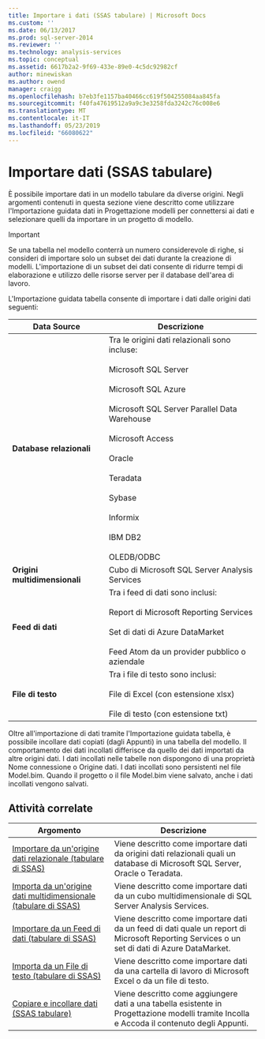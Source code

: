 ```yaml
---
title: Importare i dati (SSAS tabulare) | Microsoft Docs
ms.custom: ''
ms.date: 06/13/2017
ms.prod: sql-server-2014
ms.reviewer: ''
ms.technology: analysis-services
ms.topic: conceptual
ms.assetid: 6617b2a2-9f69-433e-89e0-4c5dc92982cf
author: minewiskan
ms.author: owend
manager: craigg
ms.openlocfilehash: b7eb3fe1157ba40466cc619f504255084aa845fa
ms.sourcegitcommit: f40fa47619512a9a9c3e3258fda3242c76c008e6
ms.translationtype: MT
ms.contentlocale: it-IT
ms.lasthandoff: 05/23/2019
ms.locfileid: "66080622"
---
```

# <a name="import-data-ssas-tabular"></a>Importare dati (SSAS tabulare)
  È possibile importare dati in un modello tabulare da diverse origini. Negli argomenti contenuti in questa sezione viene descritto come utilizzare l'Importazione guidata dati in Progettazione modelli per connettersi ai dati e selezionare quelli da importare in un progetto di modello.  
  
> [!IMPORTANT]  
>  Se una tabella nel modello conterrà un numero considerevole di righe, si consideri di importare solo un subset dei dati durante la creazione di modelli. L'importazione di un subset dei dati consente di ridurre tempi di elaborazione e utilizzo delle risorse server per il database dell'area di lavoro.  
  
 L'Importazione guidata tabella consente di importare i dati dalle origini dati seguenti:  
  
|**Data Source**|**Descrizione**|  
|---------------------|---------------------|  
|**Database relazionali**|Tra le origini dati relazionali sono incluse:<br /><br /> Microsoft SQL Server<br /><br /> Microsoft SQL Azure<br /><br /> Microsoft SQL Server Parallel Data Warehouse<br /><br /> Microsoft Access<br /><br /> Oracle<br /><br /> Teradata<br /><br /> Sybase<br /><br /> Informix<br /><br /> IBM DB2<br /><br /> OLEDB/ODBC|  
|**Origini multidimensionali**|Cubo di Microsoft SQL Server Analysis Services|  
|**Feed di dati**|Tra i feed di dati sono inclusi:<br /><br /> Report di Microsoft Reporting Services<br /><br /> Set di dati di Azure DataMarket<br /><br /> Feed Atom da un provider pubblico o aziendale|  
|**File di testo**|Tra i file di testo sono inclusi:<br /><br /> File di Excel (con estensione xlsx)<br /><br /> File di testo (con estensione txt)|  
  
 Oltre all'importazione di dati tramite l'Importazione guidata tabella, è possibile incollare dati copiati (dagli Appunti) in una tabella del modello. Il comportamento dei dati incollati differisce da quello dei dati importati da altre origini dati. I dati incollati nelle tabelle non dispongono di una proprietà Nome connessione o Origine dati. I dati incollati sono persistenti nel file Model.bim. Quando il progetto o il file Model.bim viene salvato, anche i dati incollati vengono salvati.  
  
## <a name="related-tasks"></a>Attività correlate  
  
|Argomento|Descrizione|  
|-----------|-----------------|  
|[Importare da un'origine dati relazionale &#40;tabulare di SSAS&#41;](import-from-a-relational-data-source-ssas-tabular.md)|Viene descritto come importare dati da origini dati relazionali quali un database di Microsoft SQL Server, Oracle o Teradata.|  
|[Importa da un'origine dati multidimensionale &#40;tabulare di SSAS&#41;](import-from-a-multidimensional-data-source-ssas-tabular.md)|Viene descritto come importare dati da un cubo multidimensionale di SQL Server Analysis Services.|  
|[Importare da un Feed di dati &#40;tabulare di SSAS&#41;](import-from-a-data-feed-ssas-tabular.md)|Viene descritto come importare dati da un feed di dati quale un report di Microsoft Reporting Services o un set di dati di Azure DataMarket.|  
|[Importa da un File di testo &#40;tabulare di SSAS&#41;](import-from-a-text-file-ssas-tabular.md)|Viene descritto come importare dati da una cartella di lavoro di Microsoft Excel o da un file di testo.|  
|[Copiare e incollare dati &#40;SSAS tabulare&#41;](copy-and-paste-data-ssas-tabular.md)|Viene descritto come aggiungere dati a una tabella esistente in Progettazione modelli tramite Incolla e Accoda il contenuto degli Appunti.|  
  
  
